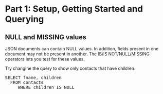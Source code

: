 # Part 1: Setup, Getting Started and Querying

## NULL and MISSING values

JSON documents can contain NULL values. In addition, fields present in one document
may not be present in another. The IS/IS NOT/NULL/MISSING operators lets you test for 
these values.

Try changine the query to show only contacts that have children.

<pre id="example">
SELECT fname, children
  FROM contacts
     WHERE children IS NULL
</pre>

